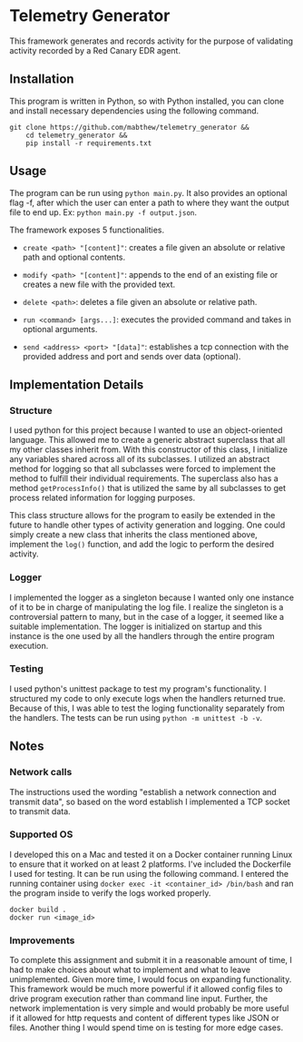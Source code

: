 # Telemetry Generator

This framework generates and records activity for the purpose of validating activity recorded by a Red Canary EDR agent.

## Installation
This program is written in Python, so with Python installed, you can clone and install necessary dependencies using the following command.

```
git clone https://github.com/mabthew/telemetry_generator && 
    cd telemetry_generator &&
    pip install -r requirements.txt
```

## Usage
The program can be run using `python main.py`. It also provides an optional flag -f, after which the user can enter a path to where they want the output file to end up. Ex: `python main.py -f output.json`.

The framework exposes 5 functionalities.

* `create <path> "[content]"`: creates  a file given an absolute or relative path and optional contents.

* `modify <path> "[content]"`: appends to the end of an existing file or creates a new file with the provided text.

* `delete <path>`: deletes a file given an absolute or relative path.

* `run <command> [args...]`: executes the provided command and takes in optional arguments.

* `send <address> <port> "[data]"`: establishes a tcp connection with the provided address and port and sends over data (optional).



## Implementation Details

### Structure

I used python for this project because I wanted to use an object-oriented language. This allowed me to create a generic abstract superclass that all my other classes inherit from. With this constructor of this class, I initialize any variables shared across all of its subclasses. I utilized an abstract method for logging so that all subclasses were forced to implement the method to fulfill their individual requirements. The superclass also has a method `getProcessInfo()` that is utilized the same by all subclasses to get process related information for logging purposes.

This class structure allows for the program to easily be extended in the future to handle other types of activity generation and logging. One could simply create a new class that inherits the class mentioned above, implement the `log()` function, and add the logic to perform the desired activity.


### Logger

I implemented the logger as a singleton because I wanted only one instance of it to be in charge of manipulating the log file. I realize the singleton is a controversial pattern to many, but in the case of a logger, it seemed like a suitable implementation. The logger is initialized on startup and this instance is the one used by all the handlers through the entire program execution.


### Testing

I used python's unittest package to test my program's functionality. I structured my code to only execute logs when the handlers returned true. Because of this, I was able to test the loging functionality separately from the handlers. The tests can be run using `python -m unittest -b -v`.

## Notes

### Network calls

The instructions used the wording "establish a network connection and transmit data", so based on the word establish I implemented a TCP socket to transmit data.

### Supported OS

I developed this on a Mac and tested it on a Docker container running Linux to ensure that it worked on at least 2 platforms. I've included the Dockerfile I used for testing. It can be run using the following command. I entered the running container using `docker exec -it <container_id> /bin/bash` and ran the program inside to verify the logs worked properly.

```
docker build .  
docker run <image_id>
```

### Improvements

To complete this assignment and submit it in a reasonable amount of time, I had to make choices about what to implement and what to leave unimplemented. Given more time, I would focus on expanding functionality. This framework would be much more powerful if it allowed config files to drive program execution rather than command line input. Further, the network implementation is very simple and would probably be more useful if it allowed for http requests and content of different types like JSON or files. Another thing I would spend time on is testing for more edge cases. 
